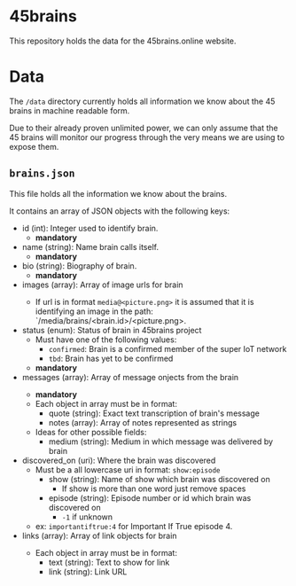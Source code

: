 # 45brains
This repository holds the data for the 45brains.online website.

# Data
The `/data` directory currently holds all information we know about the 45 brains in machine readable form. 

Due to their already proven unlimited power, we can only assume that the 45 brains will monitor our progress through the 
very means we are using to expose them.

## `brains.json`
This file holds all the information we know about the brains. 

It contains an array of JSON objects with the following keys:

- id (int): Integer used to identify brain.
    - **mandatory**
- name (string): Name brain calls itself.
    - **mandatory**
- bio (string): Biography of brain.
    - **mandatory**
- images (array<string>): Array of image urls for brain
    - If url is in format `media@<picture.png>` it is assumed that it is identifying an image in the path: `/media/brains/<brain.id>/<picture.png>.
- status (enum): Status of brain in 45brains project
    - Must have one of the following values:
        - `confirmed`: Brain is a confirmed member of the super IoT network
        - `tbd`: Brain has yet to be confirmed
    - **mandatory**
- messages (array<string>): Array of message onjects from the brain
    - **mandatory**
    - Each object in array must be in format:
        - quote (string): Exact text transcription of brain's message
        - notes (array<string>): Array of notes represented as strings
    - Ideas for other possible fields:
        - medium (string): Medium in which message was delivered by brain
- discovered_on (uri): Where the brain was discovered
    - Must be a all lowercase uri in format: `show:episode`
        - show (string): Name of show which brain was discovered on
            - If show is more than one word just remove spaces
        - episode (string): Episode number or id which brain was discovered on
            - `-1` if unknown
    - ex: `importantiftrue:4` for Important If True episode 4.
- links (array<object>): Array of link objects for brain
    - Each object in array must be in format:
        - text (string): Text to show for link
        - link (string): Link URL

